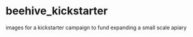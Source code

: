 beehive_kickstarter
===================
images for a kickstarter campaign to fund expanding a small scale apiary
